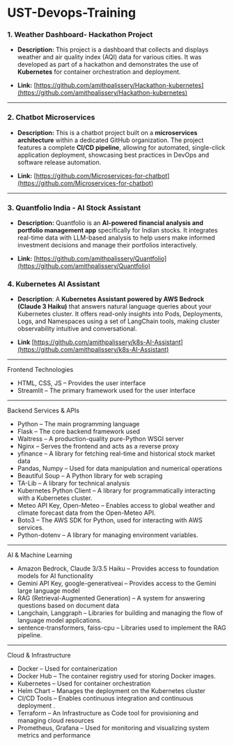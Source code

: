 # UST-Devops-Training




### 1. Weather Dashboard- Hackathon Project

- **Description:** This project is a dashboard that collects and displays weather and air quality index (AQI) data for various cities. It was developed as part of a hackathon and demonstrates the use of **Kubernetes** for container orchestration and deployment.

- **Link:** [https://github.com/amithpalissery/Hackathon-kubernetes](https://github.com/amithpalissery/Hackathon-kubernetes)

***

### 2. Chatbot Microservices

- **Description:** This is a chatbot project built on a **microservices architecture** within a dedicated GitHub organization. The project features a complete **CI/CD pipeline**, allowing for automated, single-click application deployment, showcasing best practices in DevOps and software release automation.

- **Link:** [https://github.com/Microservices-for-chatbot](https://github.com/Microservices-for-chatbot)

***

### 3. Quantfolio India - AI Stock Assistant

- **Description:** Quantfolio is an **AI-powered financial analysis and portfolio management app** specifically for Indian stocks. It integrates real-time data with LLM-based analysis to help users make informed investment decisions and manage their portfolios interactively.

- **Link:** [https://github.com/amithpalissery/Quantfolio](https://github.com/amithpalissery/Quantfolio)

### 4. Kubernetes AI Assistant
- **Description**: A **Kubernetes Assistant powered by AWS Bedrock (Claude 3 Haiku)** that answers natural language queries about your Kubernetes cluster. It offers read-only insights into Pods, Deployments, Logs, and Namespaces using a set of LangChain tools, making cluster observability intuitive and conversational.
  
- **Link**  [https://github.com/amithpalissery/k8s-AI-Assistant](https://github.com/amithpalissery/k8s-AI-Assistant)

***

 Frontend Technologies
- HTML, CSS, JS – Provides the user interface
- Streamlit – The primary framework used for the user interface 

---

 Backend Services & APIs
- Python – The main programming language 
- Flask – The core backend framework used 
- Waitress – A production-quality pure-Python WSGI server 
- Nginx – Serves the frontend and acts as a reverse proxy 
- yfinance – A library for fetching real-time and historical stock market data 
- Pandas, Numpy – Used for data manipulation and numerical operations
- Beautiful Soup – A Python library for web scraping 
- TA-Lib – A library for technical analysis 
- Kubernetes Python Client – A library for programmatically interacting with a Kubernetes cluster.
- Meteo API Key, Open-Meteo – Enables access to global weather and climate forecast data from the Open-Meteo API.
- Boto3 – The AWS SDK for Python, used for interacting with AWS services.
- Python-dotenv – A library for managing environment variables.

---

 AI & Machine Learning
- Amazon Bedrock, Claude 3/3.5 Haiku – Provides access to foundation models for AI functionality 
- Gemini API Key, google-generativeai – Provides access to the Gemini large language model 
- RAG (Retrieval-Augmented Generation) – A system for answering questions based on document data 
- Langchain, Langgraph – Libraries for building and managing the flow of language model applications.
- sentence-transformers, faiss-cpu – Libraries used to implement the RAG pipeline.

---

 Cloud & Infrastructure
- Docker – Used for containerization 
- Docker Hub – The container registry used for storing Docker images.
- Kubernetes – Used for container orchestration 
- Helm Chart – Manages the deployment on the Kubernetes cluster
- CI/CD Tools – Enables continuous integration and continuous deployment .
- Terraform – An Infrastructure as Code tool for provisioning and managing cloud resources 
- Prometheus, Grafana – Used for monitoring and visualizing system metrics and performance 
